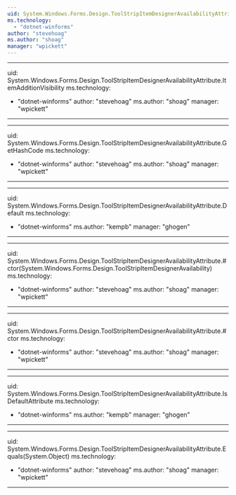 ```yaml
---
uid: System.Windows.Forms.Design.ToolStripItemDesignerAvailabilityAttribute
ms.technology: 
  - "dotnet-winforms"
author: "stevehoag"
ms.author: "shoag"
manager: "wpickett"
---
```


---
uid: System.Windows.Forms.Design.ToolStripItemDesignerAvailabilityAttribute.ItemAdditionVisibility
ms.technology: 
  - "dotnet-winforms"
author: "stevehoag"
ms.author: "shoag"
manager: "wpickett"
---

---
uid: System.Windows.Forms.Design.ToolStripItemDesignerAvailabilityAttribute.GetHashCode
ms.technology: 
  - "dotnet-winforms"
author: "stevehoag"
ms.author: "shoag"
manager: "wpickett"
---

---
uid: System.Windows.Forms.Design.ToolStripItemDesignerAvailabilityAttribute.Default
ms.technology: 
  - "dotnet-winforms"
ms.author: "kempb"
manager: "ghogen"
---

---
uid: System.Windows.Forms.Design.ToolStripItemDesignerAvailabilityAttribute.#ctor(System.Windows.Forms.Design.ToolStripItemDesignerAvailability)
ms.technology: 
  - "dotnet-winforms"
author: "stevehoag"
ms.author: "shoag"
manager: "wpickett"
---

---
uid: System.Windows.Forms.Design.ToolStripItemDesignerAvailabilityAttribute.#ctor
ms.technology: 
  - "dotnet-winforms"
author: "stevehoag"
ms.author: "shoag"
manager: "wpickett"
---

---
uid: System.Windows.Forms.Design.ToolStripItemDesignerAvailabilityAttribute.IsDefaultAttribute
ms.technology: 
  - "dotnet-winforms"
ms.author: "kempb"
manager: "ghogen"
---

---
uid: System.Windows.Forms.Design.ToolStripItemDesignerAvailabilityAttribute.Equals(System.Object)
ms.technology: 
  - "dotnet-winforms"
author: "stevehoag"
ms.author: "shoag"
manager: "wpickett"
---
